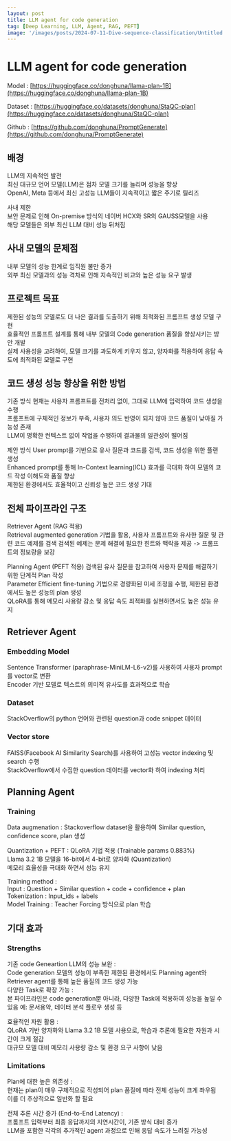 ```yaml
---
layout: post
title: LLM agent for code generation
tag: [Deep Learning, LLM, Agent, RAG, PEFT]
image: '/images/posts/2024-07-11-Dive-sequence-classification/Untitled.png'
---
```


# LLM agent for code generation

Model : [https://huggingface.co/donghuna/llama-plan-1B](https://huggingface.co/donghuna/llama-plan-1B)

Dataset : [https://huggingface.co/datasets/donghuna/StaQC-plan](https://huggingface.co/datasets/donghuna/StaQC-plan)

Github : [https://github.com/donghuna/PromptGenerate](https://github.com/donghuna/PromptGenerate)


## 배경

LLM의 지속적인 발전  
최신 대규모 언어 모델(LLM)은 점차 모델 크기를 늘리며 성능을 향상  
OpenAI, Meta 등에서 최신 고성능 LLM들이 지속적이고 짧은 주기로 릴리즈  

사내 제한  
보안 문제로 인해 On-premise 방식의 네이버 HCX와 SR의 GAUSS모델을 사용  
해당 모델들은 외부 최신 LLM 대비 성능 뒤처짐  


## 사내 모델의 문제점

내부 모델의 성능 한계로 임직원 불만 증가  
외부 최신 모델과의 성능 격차로 인해 지속적인 비교와 높은 성능 요구 발생  


## 프로젝트 목표

제한된 성능의 모델로도 더 나은 결과를 도출하기 위해 최적화된 프롬프트 생성 모델 구현  
효율적인 프롬프트 설계를 통해 내부 모델의 Code generation 품질을 향상시키는 방안 개발  
실제 사용성을 고려하여, 모델 크기를 과도하게 키우지 않고, 양자화를 적용하여 응답 속도에 최적화된 모델로 구현  


## 코드 생성 성능 향상을 위한 방법

기존 방식
현재는 사용자 프롬프트를 전처리 없이, 그대로 LLM에 입력하여 코드 생성을 수행  
프롬프트에 구체적인 정보가 부족, 사용자 의도 반영이 되지 않아 코드 품질이 낮아질 가능성 존재  
LLM이 명확한 컨텍스트 없이 작업을 수행하여 결과물의 일관성이 떨어짐  

제안 방식
User prompt를 기반으로 유사 질문과 코드를 검색, 코드 생성을 위한 플랜 생성  
Enhanced prompt를 통해 In-Context learning(ICL) 효과를 극대화 하여 모델의 코드 작성 이해도와 품질 향상  
제한된 환경에서도 효율적이고 신뢰성 높은 코드 생성 기대  


## 전체 파이프라인 구조

Retriever Agent (RAG 적용)  
Retrieval augmented generation 기법을 활용, 사용자 프롬프트와 유사한 질문 및 관련 코드 예제를 검색
검색된 예제는 문제 해결에 필요한 힌트와 맥락을 제공 -> 프롬프트의 정보량을 보강

Planning Agent (PEFT 적용)
검색된 유사 질문을 참고하여 사용자 문제를 해결하기 위한 단계적 Plan 작성  
Parameter Efficient fine-tuning 기법으로 경량화된 미세 조정을 수행, 제한된 환경에서도 높은 성능의 plan 생성  
QLoRA를 통해 메모리 사용량 감소 및 응답 속도 최적화를 실현하면서도 높은 성능 유지


## Retriever Agent

### Embedding Model  
Sentence Transformer (paraphrase-MiniLM-L6-v2)를 사용하여 사용자 prompt를 vector로 변환  
Encoder 기반 모델로 텍스트의 의미적 유사도를 효과적으로 학습

### Dataset
StackOverflow의 python 언어와 관련된 question과 code snippet 데이터

### Vector store
FAISS(Facebook AI Similarity Search)를 사용하여 고성능 vector indexing 및 search 수행  
StackOverflow에서 수집한 question 데이터를 vector화 하여 indexing 처리



## Planning Agent

### Training
Data augmenation :
Stackoverflow dataset을 활용하여 Similar question, confidence score, plan 생성

Quantization + PEFT : 
QLoRA 기법 적용 (Trainable params 0.883%)  
Llama 3.2 1B 모델을 16-bit에서 4-bit로 양자화 (Quantization)  
메모리 효율성을 극대화 하면서 성능 유지

Training method :  
Input : Question + Similar question + code + confidence + plan  
Tokenization : Input_ids + labels  
Model Training : Teacher Forcing 방식으로 plan 학습  


## 기대 효과
### Strengths
기존 code Geneartion LLM의 성능 보완 :  
Code generation 모델의 성능이 부족한 제한된 환경에서도 Planning agent와 Retriever agent를 통해 높은 품질의 코드 생성 가능   
다양한 Task로 확장 가능 :  
본 파이프라인은 code generation뿐 아니라, 다양한 Task에 적용하여 성능을 높일 수 있음
예: 문서용약, 데이터 분석 플로우 생성 등  

효율적인 자원 활용 :  
QLoRA 기반 양자화와 Llama 3.2 1B 모델 사용으로, 학습과 추론에 필요한 자원과 시간이 크게 절감  
대규모 모델 대비 메모리 사용량 감소 및 환경 요구 사항이 낮음  

### Limitations
Plan에 대한 높은 의존성 :  
현재는 plan이 매우 구체적으로 작성되어 plan 품질에 따라 전체 성능이 크게 좌우됨  
이를 더 추상적으로 일반화 할 필요  

전체 추론 시간 증가 (End-to-End Latency) :  
프롬프트 입력부터 최종 응답까지의 지연시간이, 기존 방식 대비 증가  
LLM을 포함한 각각의 추가적인 agent 과정으로 인해 응답 속도가 느려질 가능성

